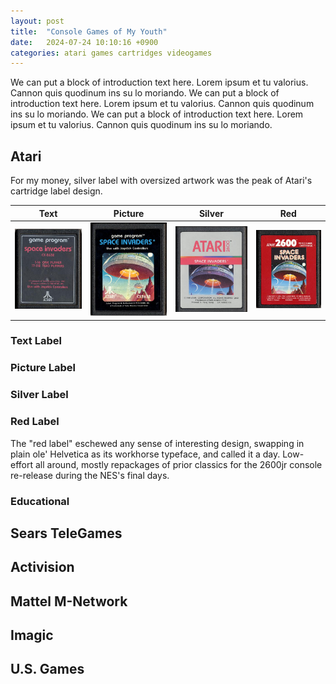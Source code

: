 ```yaml
---
layout: post
title:  "Console Games of My Youth"
date:   2024-07-24 10:10:16 +0900
categories: atari games cartridges videogames
---
```

We can put a block of introduction text here. Lorem ipsum et tu valorius. Cannon quis quodinum ins su lo moriando. We can put a block of introduction text here. Lorem ipsum et tu valorius. Cannon quis quodinum ins su lo moriando. 
We can put a block of introduction text here. Lorem ipsum et tu valorius. Cannon quis quodinum ins su lo moriando. 

## Atari

For my money, silver label with oversized artwork was the peak of Atari's cartridge label design. 

| Text        | Picture           | Silver  | Red |
| :------------:|:-------------:| :----:| :----:|
| ![col 3 is](/assets/images/Invaders_Text.jpg)     | ![Space Invaders, Atari 2600, picture label variant](/assets/images/Invaders_Picture.jpg) | ![Space Invaders, Atari 2600, silver label variant](/assets/images/Invaders_Silver.jpg) | ![Space Invaders, Atari 2600, red label variant](/assets/images/Invaders_Red.jpg) |


### Text Label

### Picture Label

### Silver Label

### Red Label
The "red label"  eschewed any sense of interesting design, swapping in plain ole' Helvetica as its workhorse typeface, and called it a day. Low-effort all around, mostly repackages of prior classics for the 2600jr console re-release during the NES's final days.

### Educational

## Sears TeleGames

## Activision

## Mattel M-Network

## Imagic

## U.S. Games